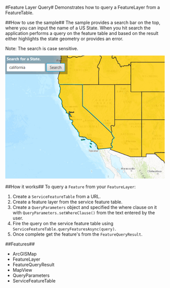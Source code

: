 #Feature Layer Query#
Demonstrates how to query a FeatureLayer from a FeatureTable.

##How to use the sample##
The sample provides a search bar on the top, where you can input the name of a US State. When you hit search the application performs a query on the feature table and based on the result either highlights the state geometry or provides an error.

Note: The search is case sensitive.

![](FeatureLayerQuery.png)

##How it works##
To query a `Feature` from your `FeatureLayer`:

1. Create a `ServiceFeatureTable` from a URL.
2. Create a feature layer from the service feature table.
3. Create a `QueryParameters` object and specified the where clause on it with `QueryParameters.setWhereClause()` from the text entered by the user. 
4. Fire the query on the service feature table using `ServiceFeatureTable.queryFeaturesAsync(query)`.
5. Once complete get the feature's from the `FeatureQueryResult`.

##Features##
- ArcGISMap
- FeatureLayer
- FeatureQueryResult
- MapView
- QueryParameters
- ServiceFeatureTable
